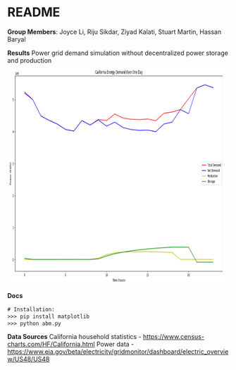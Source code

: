 # README
**Group Members**:
Joyce Li, Riju Sikdar, Ziyad Kalati, Stuart Martin, Hassan Baryal

**Results**
Power grid demand simulation without decentralized power storage and production
<img src="figure.png" height="500px" width="auto"/>


**Docs**
```
# Installation:
>>> pip install matplotlib
>>> python abm.py
```


**Data Sources**
California household statistics - https://www.census-charts.com/HF/California.html
Power data - https://www.eia.gov/beta/electricity/gridmonitor/dashboard/electric_overview/US48/US48
